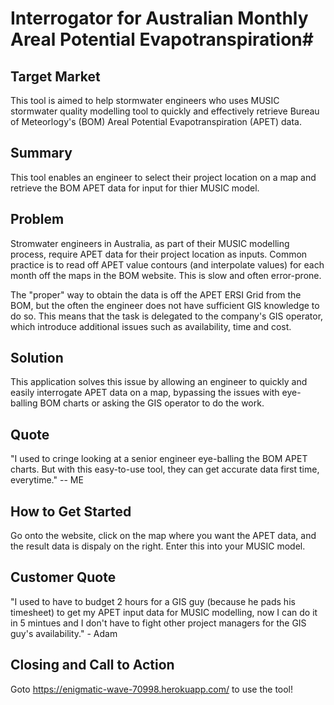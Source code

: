 # Interrogator for Australian Monthly Areal Potential Evapotranspiration#

<!-- 
> This material was originally posted [here](http://www.quora.com/What-is-Amazons-approach-to-product-development-and-product-management). It is reproduced here for posterities sake.

There is an approach called "working backwards" that is widely used at Amazon. They work backwards from the customer, rather than starting with an idea for a product and trying to bolt customers onto it. While working backwards can be applied to any specific product decision, using this approach is especially important when developing new products or features.

For new initiatives a product manager typically starts by writing an internal press release announcing the finished product. The target audience for the press release is the new/updated product's customers, which can be retail customers or internal users of a tool or technology. Internal press releases are centered around the customer problem, how current solutions (internal or external) fail, and how the new product will blow away existing solutions.

If the benefits listed don't sound very interesting or exciting to customers, then perhaps they're not (and shouldn't be built). Instead, the product manager should keep iterating on the press release until they've come up with benefits that actually sound like benefits. Iterating on a press release is a lot less expensive than iterating on the product itself (and quicker!).

If the press release is more than a page and a half, it is probably too long. Keep it simple. 3-4 sentences for most paragraphs. Cut out the fat. Don't make it into a spec. You can accompany the press release with a FAQ that answers all of the other business or execution questions so the press release can stay focused on what the customer gets. My rule of thumb is that if the press release is hard to write, then the product is probably going to suck. Keep working at it until the outline for each paragraph flows. 

Oh, and I also like to write press-releases in what I call "Oprah-speak" for mainstream consumer products. Imagine you're sitting on Oprah's couch and have just explained the product to her, and then you listen as she explains it to her audience. That's "Oprah-speak", not "Geek-speak".

Once the project moves into development, the press release can be used as a touchstone; a guiding light. The product team can ask themselves, "Are we building what is in the press release?" If they find they're spending time building things that aren't in the press release (overbuilding), they need to ask themselves why. This keeps product development focused on achieving the customer benefits and not building extraneous stuff that takes longer to build, takes resources to maintain, and doesn't provide real customer benefit (at least not enough to warrant inclusion in the press release).
 -->


## Target Market ##
  This tool is aimed to help stormwater engineers who uses MUSIC stormwater quality modelling tool to quickly and effectively retrieve Bureau of Meteorlogy's (BOM) Areal Potential Evapotranspiration (APET) data.

## Summary ##
  This tool enables an engineer to select their project location on a map and retrieve the BOM APET data for input for thier MUSIC model.

## Problem ##
  Stromwater engineers in Australia, as part of their MUSIC modelling process, require APET data for their project location as inputs. Common practice is to read off APET value contours (and interpolate values) for each month off the maps in the BOM website. This is slow and often error-prone.

  The "proper" way to obtain the data is off the APET ERSI Grid from the BOM, but the often the engineer does not have sufficient GIS knowledge to do so. This means that the task is delegated to the company's GIS operator, which introduce additional issues such as availability, time and cost.

## Solution ##
  This application solves this issue by allowing an engineer to quickly and easily interrogate APET data on a map, bypassing the issues with eye-balling BOM charts or asking the GIS operator to do the work.

## Quote ##
  "I used to cringe looking at a senior engineer eye-balling the BOM APET charts. But with this easy-to-use tool, they can get accurate data first time, everytime." -- ME

## How to Get Started ##
  Go onto the website, click on the map where you want the APET data, and the result data is dispaly on the right. Enter this into your MUSIC model.

## Customer Quote ##
  "I used to have to budget 2 hours for a GIS guy (because he pads his timesheet) to get my APET input data for MUSIC modelling, now I can do it in 5 mintues and I don't have to fight other project managers for the GIS guy's availability." - Adam

## Closing and Call to Action ##
  Goto https://enigmatic-wave-70998.herokuapp.com/ to use the tool!
